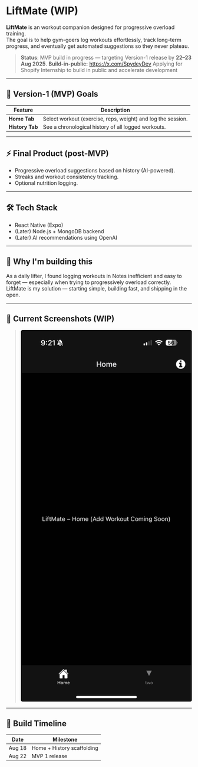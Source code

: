 # LiftMate (WIP)

**LiftMate** is an workout companion designed for progressive overload training.  
The goal is to help gym-goers log workouts effortlessly, track long-term progress, and eventually get automated suggestions so they never plateau.

> **Status**: MVP build in progress — targeting Version-1 release by **22–23 Aug 2025**.
> **Build-in-public:** https://x.com/SpydeyDev 
> Applying for Shopify Internship to build in public and accelerate development 

---

## 🎯 Version-1 (MVP) Goals

| Feature       | Description |
|--------------|-------------|
| **Home Tab** | Select workout (exercise, reps, weight) and log the session. |
| **History Tab** | See a chronological history of all logged workouts. |

---

## ⚡️ Final Product (post-MVP)

- Progressive overload suggestions based on history (AI-powered).
- Streaks and workout consistency tracking.
- Optional nutrition logging.

---

## 🛠 Tech Stack

- React Native (Expo)
- (Later) Node.js + MongoDB backend
- (Later) AI recommendations using OpenAI

---

## 🧠 Why I'm building this

As a daily lifter, I found logging workouts in Notes inefficient and easy to forget — especially when trying to progressively overload correctly.  
LiftMate is my solution — starting simple, building fast, and shipping in the open.

---

## 📸 Current Screenshots (WIP)

> ![LiftMate screenshot](assets/images/image.png)

---

## 📅 Build Timeline

| Date | Milestone |
|------|-----------|
| Aug 18 | Home + History scaffolding |
| Aug 22 | MVP 1 release |
